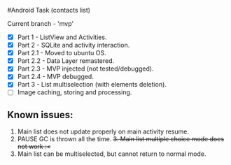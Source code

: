 #Android Task (contacts list)

Current branch - 'mvp'

* [x] Part 1 - ListView and Activities.
* [x] Part 2 - SQLite and activity interaction.
* [x] Part 2.1 - Moved to ubuntu OS.
* [x] Part 2.2 - Data Layer remastered.
* [x] Part 2.3 - MVP injected (not tested/debugged).
* [x] Part 2.4 - MVP debugged.
* [x] Part 3 - List multiselection (with elements deletion).
* [ ] Image caching, storing and processing. 

## Known issues:

1. Main list does not update properly on main activity resume.
2. PAUSE GC is thrown all the time.
~~3. Main list multiple choice mode does not work :<~~
3. Main list can be multiselected, but cannot return to normal mode.
